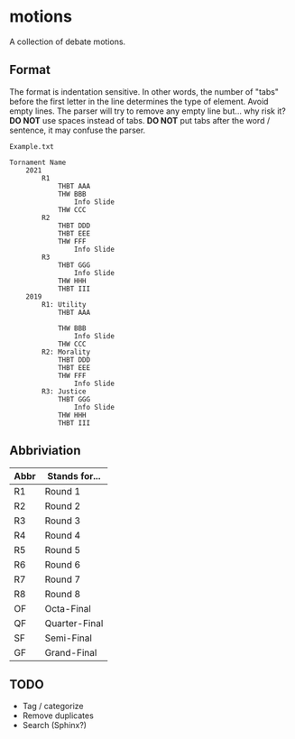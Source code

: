 # motions
A collection of debate motions.

## Format
The format is indentation sensitive. In other words, the number of "tabs" before the first letter in the line determines the type of element.
Avoid empty lines. The parser will try to remove any empty line but... why risk it?
**DO NOT** use spaces instead of tabs.
**DO NOT** put tabs after the word / sentence, it may confuse the parser.

`Example.txt`
```
Tornament Name
	2021
		R1
			THBT AAA
			THW BBB
				Info Slide
			THW CCC
		R2
			THBT DDD
			THBT EEE
			THW FFF
				Info Slide
		R3
			THBT GGG
				Info Slide
			THW HHH
			THBT III
	2019
		R1: Utility
			THBT AAA

			THW BBB
				Info Slide
			THW CCC
		R2: Morality
			THBT DDD
			THBT EEE
			THW FFF
				Info Slide
		R3: Justice
			THBT GGG
				Info Slide
			THW HHH
			THBT III
```

## Abbriviation

|Abbr| Stands for...   |
|----|-----------------|
| R1 | Round 1         |
| R2 | Round 2         |
| R3 | Round 3         |
| R4 | Round 4         |
| R5 | Round 5         |
| R6 | Round 6         |
| R7 | Round 7         |
| R8 | Round 8         |
| OF | Octa-Final      |
| QF | Quarter-Final   |
| SF | Semi-Final      |
| GF | Grand-Final     |

## TODO
- Tag / categorize
- Remove duplicates
- Search (Sphinx?)